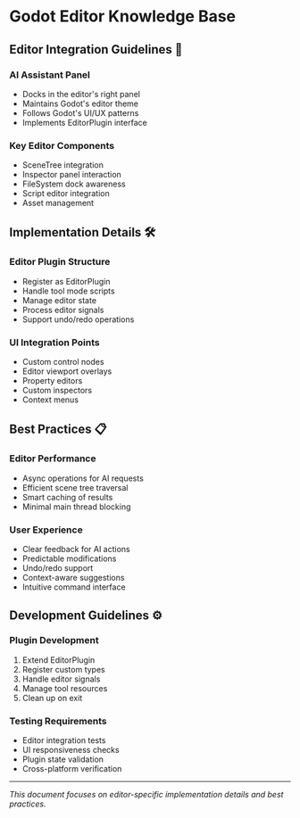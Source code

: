 # Godot Editor Knowledge Base

## Editor Integration Guidelines 🔧

### AI Assistant Panel
- Docks in the editor's right panel
- Maintains Godot's editor theme
- Follows Godot's UI/UX patterns
- Implements EditorPlugin interface

### Key Editor Components
- SceneTree integration
- Inspector panel interaction
- FileSystem dock awareness
- Script editor integration
- Asset management

## Implementation Details 🛠️

### Editor Plugin Structure
- Register as EditorPlugin
- Handle tool mode scripts
- Manage editor state
- Process editor signals
- Support undo/redo operations

### UI Integration Points
- Custom control nodes
- Editor viewport overlays
- Property editors
- Custom inspectors
- Context menus

## Best Practices 📋

### Editor Performance
- Async operations for AI requests
- Efficient scene tree traversal
- Smart caching of results
- Minimal main thread blocking

### User Experience
- Clear feedback for AI actions
- Predictable modifications
- Undo/redo support
- Context-aware suggestions
- Intuitive command interface

## Development Guidelines ⚙️

### Plugin Development
1. Extend EditorPlugin
2. Register custom types
3. Handle editor signals
4. Manage tool resources
5. Clean up on exit

### Testing Requirements
- Editor integration tests
- UI responsiveness checks
- Plugin state validation
- Cross-platform verification

---

*This document focuses on editor-specific implementation details and best practices.* 